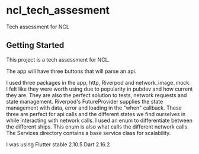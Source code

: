 # ncl_tech_assesment

Tech assessment for NCL

## Getting Started

This project is a tech assessment for NCL. 

The app will have three buttons that will parse an api.

I used three packages in the app, http, Riverpod and network_image_mock. I felt like they
were worth using due to popularity in pubdev and how current they are.
They are also the perfect solution to tests, network requests and state management.
Riverpod's FutureProvider supplies the state management with data, error and loading 
in the "when" callback. These three are perfect for api calls and the different 
states we find ourselves in while interacting with network calls. 
I used an enum to differentiate between the different ships. This enum is also what
calls the different network calls. The Services directory contains a base service class for scalability.

I was using Flutter stable 2.10.5 Dart 2.16.2